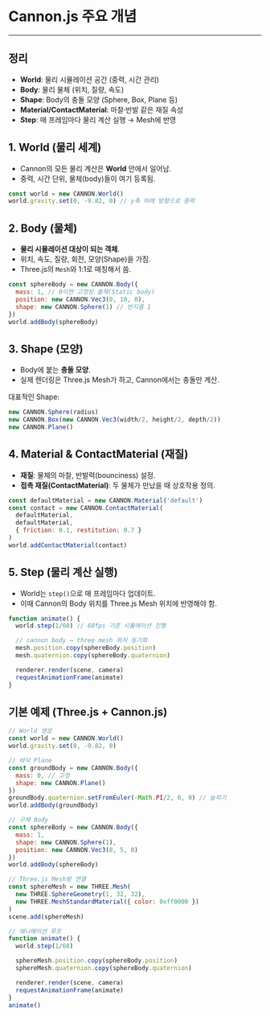 #  Cannon.js 주요 개념

---

>

##  정리

- **World**: 물리 시뮬레이션 공간 (중력, 시간 관리)
- **Body**: 물리 물체 (위치, 질량, 속도)
- **Shape**: Body의 충돌 모양 (Sphere, Box, Plane 등)
- **Material/ContactMaterial**: 마찰·반발 같은 재질 속성
- **Step**: 매 프레임마다 물리 계산 실행 → Mesh에 반영

## 1. World (물리 세계)

- Cannon의 모든 물리 계산은 **World** 안에서 일어남.
- 중력, 시간 단위, 물체(body)들이 여기 등록됨.

```js
const world = new CANNON.World()
world.gravity.set(0, -9.82, 0) // y축 아래 방향으로 중력
```

## 2. Body (물체)

- **물리 시뮬레이션 대상이 되는 객체**.
- 위치, 속도, 질량, 회전, 모양(Shape)을 가짐.
- Three.js의 `Mesh`와 1:1로 매칭해서 씀.

```js
const sphereBody = new CANNON.Body({
  mass: 1, // 0이면 고정된 물체(Static body)
  position: new CANNON.Vec3(0, 10, 0),
  shape: new CANNON.Sphere(1) // 반지름 1
})
world.addBody(sphereBody)
```

## 3. Shape (모양)

- Body에 붙는 **충돌 모양**.
- 실제 렌더링은 Three.js Mesh가 하고, Cannon에서는 충돌만 계산.

대표적인 Shape:

```js
new CANNON.Sphere(radius)
new CANNON.Box(new CANNON.Vec3(width/2, height/2, depth/2))
new CANNON.Plane()
```

## 4. Material & ContactMaterial (재질)

- **재질**: 물체의 마찰, 반발력(bounciness) 설정.
- **접촉 재질(ContactMaterial)**: 두 물체가 만났을 때 상호작용 정의.

```js
const defaultMaterial = new CANNON.Material('default')
const contact = new CANNON.ContactMaterial(
  defaultMaterial, 
  defaultMaterial, 
  { friction: 0.1, restitution: 0.7 }
)
world.addContactMaterial(contact)
```

## 5. Step (물리 계산 실행)

- World는 `step()`으로 매 프레임마다 업데이트.
- 이때 Cannon의 Body 위치를 Three.js Mesh 위치에 반영해야 함.

```js
function animate() {
  world.step(1/60) // 60fps 기준 시뮬레이션 진행

  // cannon body → three mesh 위치 동기화
  mesh.position.copy(sphereBody.position)
  mesh.quaternion.copy(sphereBody.quaternion)

  renderer.render(scene, camera)
  requestAnimationFrame(animate)
}
```

## 기본 예제 (Three.js + Cannon.js)

```js
// World 생성
const world = new CANNON.World()
world.gravity.set(0, -9.82, 0)

// 바닥 Plane
const groundBody = new CANNON.Body({
  mass: 0, // 고정
  shape: new CANNON.Plane()
})
groundBody.quaternion.setFromEuler(-Math.PI/2, 0, 0) // 눕히기
world.addBody(groundBody)

// 구체 Body
const sphereBody = new CANNON.Body({
  mass: 1,
  shape: new CANNON.Sphere(1),
  position: new CANNON.Vec3(0, 5, 0)
})
world.addBody(sphereBody)

// Three.js Mesh랑 연결
const sphereMesh = new THREE.Mesh(
  new THREE.SphereGeometry(1, 32, 32),
  new THREE.MeshStandardMaterial({ color: 0xff0000 })
)
scene.add(sphereMesh)

// 애니메이션 루프
function animate() {
  world.step(1/60)

  sphereMesh.position.copy(sphereBody.position)
  sphereMesh.quaternion.copy(sphereBody.quaternion)

  renderer.render(scene, camera)
  requestAnimationFrame(animate)
}
animate()
```

